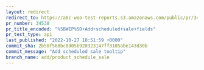```yaml
---
layout: redirect
redirect_to: https://a8c-woo-test-reports.s3.amazonaws.com/public/pr/34538/api/index.html
pr_number: 34538
pr_title_encoded: "%5BWIP%5D+Add+scheduled+sale+fields"
pr_test_type: api
last_published: "2022-10-27 18:51:59 +0000"
commit_sha: 2b58f568bc8d05b920323147ff3105abe143d30b
commit_message: "Add scheduled sale tooltip"
branch_name: add/product_schedule_sale
---
```

